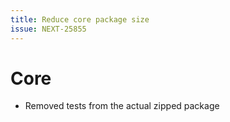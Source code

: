 ```yaml
---
title: Reduce core package size
issue: NEXT-25855
---
```


# Core

* Removed tests from the actual zipped package
